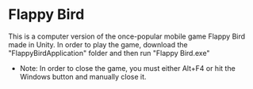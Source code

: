 # Flappy Bird

This is a computer version of the once-popular mobile game Flappy Bird made in Unity. In order to play the game, download the "FlappyBirdApplication" folder and then run "Flappy Bird.exe"

* Note: In order to close the game, you must either Alt+F4 or hit the Windows button and manually close it.
